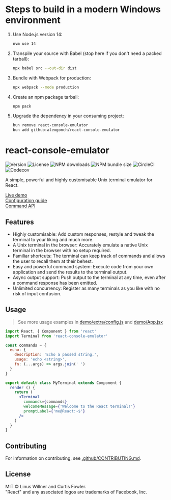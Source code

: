 # Steps to build in a modern Windows environment

1. Use Node.js version 14:
   ```bash
   nvm use 14
   ```
2. Transpile your source with Babel (stop here if you don't need a packed tarball):
   ```bash
   npx babel src --out-dir dist
   ```
3. Bundle with Webpack for production:
   ```bash
   npx webpack --mode production
   ```
4. Create an npm package tarball:
   ```bash
   npm pack
   ```
5. Upgrade the dependency in your consuming project:
   ```bash
   bun remove react-console-emulator
   bun add github:alexgonch/react-console-emulator
   ```

# react-console-emulator

![Version](https://img.shields.io/npm/v/react-console-emulator) ![License](https://img.shields.io/npm/l/react-console-emulator) ![NPM downloads](https://img.shields.io/npm/dw/react-console-emulator) ![NPM bundle size](https://img.shields.io/bundlephobia/min/react-console-emulator) ![CircleCI](https://img.shields.io/circleci/build/github/linuswillner/react-console-emulator/master) ![Codecov](https://img.shields.io/codecov/c/github/linuswillner/react-console-emulator) 

A simple, powerful and highly customisable Unix terminal emulator for React.

[Live demo](https://linuswillner.me/react-console-emulator/)  
[Configuration guide](docs/CONFIG.md)  
[Command API](docs/API.md)

## Features

- Highly customisable: Add custom responses, restyle and tweak the terminal to your liking and much more.
- A Unix terminal in the browser: Accurately emulate a native Unix terminal in the browser with no setup required.
- Familiar shortcuts: The terminal can keep track of commands and allows the user to recall them at their behest.
- Easy and powerful command system: Execute code from your own application and send the results to the terminal output.
- Async output support: Push output to the terminal at any time, even after a command response has been emitted.
- Unlimited concurrency: Register as many terminals as you like with no risk of input confusion.

## Usage

> See more usage examples in [demo/extra/config.js](demo/extra/config.js) and [demo/App.jsx](demo/App.jsx)

```jsx
import React, { Component } from 'react'
import Terminal from 'react-console-emulator'

const commands = {
  echo: {
    description: 'Echo a passed string.',
    usage: 'echo <string>',
    fn: (...args) => args.join(' ')
  }
}

export default class MyTerminal extends Component {
  render () {
    return (
      <Terminal
        commands={commands}
        welcomeMessage={'Welcome to the React terminal!'}
        promptLabel={'me@React:~$'}
      />
    )
  }
}
```

## Contributing

For information on contributing, see [.github/CONTRIBUTING.md](.github/CONTRIBUTING.md).

## License

MIT © Linus Willner and Curtis Fowler.  
"React" and any associated logos are trademarks of Facebook, Inc.
